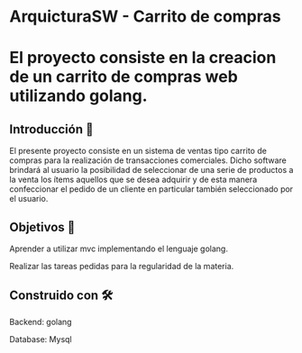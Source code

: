 # ArquicturaSW - Carrito de compras
# El proyecto consiste en la creacion de un carrito  de compras web utilizando golang.

## Introducción 🧾

El presente proyecto consiste en un sistema de ventas tipo carrito de compras para la realización de transacciones comerciales. Dicho software brindará al 
usuario la posibilidad de seleccionar de una serie de productos a la venta los ítems aquellos que se desea adquirir y de esta manera confeccionar el pedido 
de un cliente en particular también seleccionado por el usuario.


## Objetivos 🎯

Aprender a utilizar mvc implementando el lenguaje golang.

Realizar las tareas pedidas para la regularidad de la materia.


## Construido con :hammer_and_wrench:

Backend: golang

Database: Mysql 


